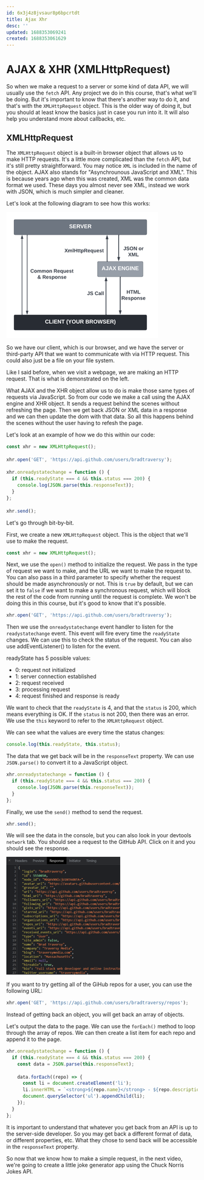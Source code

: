 ```yaml
---
id: 6x3j4z8jvsaur8p6bpcrtdt
title: Ajax Xhr
desc: ''
updated: 1688353069241
created: 1688353061629
---
```

# AJAX & XHR (XMLHttpRequest)

So when we make a request to a server or some kind of data API, we will usually use the `fetch` API. Any project we do in this course, that's what we'll be doing. But it's important to know that there's another way to do it, and that's with the `XMLHttpRequest` object. This is the older way of doing it, but you should at least know the basics just in case you run into it. It will also help you understand more about callbacks, etc.

## XMLHttpRequest

The `XMLHttpRequest` object is a built-in browser object that allows us to make HTTP requests. It's a little more complicated than the `fetch` API, but it's still pretty straightforward. You may notice `XML` is included in the name of the object. AJAX also stands for "Asynchrounous JavaScript and XML". This is because years ago when this was created, XML was the common data format we used. These days you almost never see XML, instead we work with JSON, which is much simpler and cleaner.

Let's look at the following diagram to see how this works:

<img width="400" src="images/ajax-xhr.png" />

So we have our client, which is our browser, and we have the server or third-party API that we want to communicate with via HTTP request. This could also just be a file on your file system.

Like I said before, when we visit a webpage, we are making an HTTP request. That is what is demonstrated on the left.

What AJAX and the XHR object allow us to do is make those same types of requests via JavaScript. So from our code we make a call using the AJAX engine and XHR object. It sends a request behind the scenes without refreshing the page. Then we get back JSON or XML data in a response and we can then update the dom with that data. So all this happens behind the scenes without the user having to refesh the page.

Let's look at an example of how we do this within our code:

```js
const xhr = new XMLHttpRequest();

xhr.open('GET', 'https://api.github.com/users/bradtraversy');

xhr.onreadystatechange = function () {
  if (this.readyState === 4 && this.status === 200) {
    console.log(JSON.parse(this.responseText));
  }
};

xhr.send();
```

Let's go through bit-by-bit.

First, we create a new `XMLHttpRequest` object. This is the object that we'll use to make the request.

```js
const xhr = new XMLHttpRequest();
```

Next, we use the `open()` method to initialize the request. We pass in the type of request we want to make, and the URL we want to make the request to. You can also pass in a third parameter to specify whether the request should be made asynchronously or not. This is `true` by default, but we can set it to `false` if we want to make a synchronous request, which will block the rest of the code from running until the request is complete. We won't be doing this in this course, but it's good to know that it's possible.

```js
xhr.open('GET', 'https://api.github.com/users/bradtraversy');
```

Then we use the `onreadystatechange` event handler to listen for the `readystatechange` event. This event will fire every time the `readyState` changes. We can use this to check the status of the request. You can also use addEventListener() to listen for the event.

readyState has 5 possible values:

- 0: request not initialized
- 1: server connection established
- 2: request received
- 3: processing request
- 4: request finished and response is ready

We want to check that the `readyState` is 4, and that the `status` is 200, which means everything is OK. If the `status` is not 200, then there was an error. We use the `this` keyword to refer to the `XMLHttpRequest` object.

We can see what the values are every time the status changes:

```js
console.log(this.readyState, this.status);
```

The data that we get back will be in the `responseText` property. We can use `JSON.parse()` to convert it to a JavaScript object.

```js
xhr.onreadystatechange = function () {
  if (this.readyState === 4 && this.status === 200) {
    console.log(JSON.parse(this.responseText));
  }
};
```

Finally, we use the `send()` method to send the request.

```js
xhr.send();
```

We will see the data in the console, but you can also look in your devtools `network` tab. You should see a request to the GitHub API. Click on it and you should see the response.

  <img src="images/github-api-2.png" width="300" />

If you want to try getting all of the GiHub repos for a user, you can use the following URL:

```js
xhr.open('GET', 'https://api.github.com/users/bradtraversy/repos');
```

Instead of getting back an object, you will get back an array of objects.

Let's output the data to the page. We can use the `forEach()` method to loop through the array of repos. We can then create a list item for each repo and append it to the page.

```js
xhr.onreadystatechange = function () {
  if (this.readyState === 4 && this.status === 200) {
    const data = JSON.parse(this.responseText);

    data.forEach((repo) => {
      const li = document.createElement('li');
      li.innerHTML = `<strong>${repo.name}</strong> - ${repo.description}`;
      document.querySelector('ul').appendChild(li);
    });
  }
};
```

It is important to understand that whatever you get back from an API is up to the server-side developer. So you may get back a different format of data, or different properties, etc. What they chose to send back will be accessible in the `responseText` property.

So now that we know how to make a simple request, in the next video, we're going to create a little joke generator app using the Chuck Norris Jokes API.
